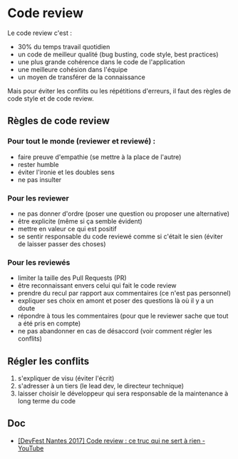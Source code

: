 # Code review

Le code review c'est :

- 30% du temps travail quotidien
- un code de meilleur qualité (bug busting, code style, best practices)
- une plus grande cohérence dans le code de l'application
- une meilleure cohésion dans l'équipe
- un moyen de transférer de la connaissance

Mais pour éviter les conflits ou les répétitions d'erreurs, il faut des règles de code style et de code review.

## Règles de code review

### Pour tout le monde (reviewer et reviewé) :

- faire preuve d'empathie (se mettre à la place de l'autre)
- rester humble
- éviter l'ironie et les doubles sens
- ne pas insulter

### Pour les reviewer

- ne pas donner d'ordre (poser une question ou proposer une alternative)
- être explicite (même si ça semble évident)
- mettre en valeur ce qui est positif
- se sentir responsable du code reviewé comme si c'était le sien (éviter de laisser passer des choses)

### Pour les reviewés

- limiter la taille des Pull Requests (PR)
- être reconnaissant envers celui qui fait le code review
- prendre du recul par rapport aux commentaires (ce n'est pas personnel)
- expliquer ses choix en amont et poser des questions là où il y a un doute
- répondre à tous les commentaires (pour que le reviewer sache que tout a été pris en compte)
- ne pas abandonner en cas de désaccord (voir comment régler les conflits)

## Régler les conflits

1. s'expliquer de visu (éviter l'écrit)
2. s'adresser à un tiers (le lead dev, le directeur technique)
3. laisser choisir le développeur qui sera responsable de la maintenance à long terme du code

## Doc

- [[DevFest Nantes 2017] Code review : ce truc qui ne sert à rien - YouTube](https://www.youtube.com/watch?v=6aQK6GoTbxM)
